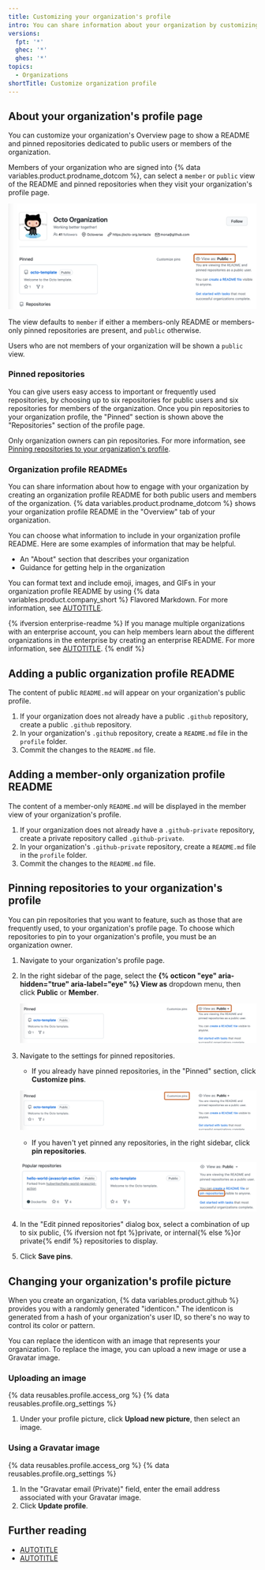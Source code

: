 ```yaml
---
title: Customizing your organization's profile
intro: You can share information about your organization by customizing your organization's profile.
versions:
  fpt: '*'
  ghec: '*'
  ghes: '*'
topics:
  - Organizations
shortTitle: Customize organization profile
---
```



## About your organization's profile page

You can customize your organization's Overview page to show a README and pinned repositories dedicated to public users or members of the organization.

Members of your organization who are signed into {% data variables.product.prodname_dotcom %}, can select a `member` or `public` view of the README and pinned repositories when they visit your organization's profile page.

![Screenshot of an organization's profile page. In the right sidebar, a dropdown menu, labeled "View as: Public", is outlined in dark orange.](/assets/images/help/organizations/profile-view-switcher-public.png)

The view defaults to `member` if either a members-only README or members-only pinned repositories are present, and `public` otherwise.

Users who are not members of your organization will be shown a `public` view.

### Pinned repositories

You can give users easy access to important or frequently used repositories, by choosing up to six repositories for public users and six repositories for members of the organization. Once you pin repositories to your organization profile, the "Pinned" section is shown above the "Repositories" section of the profile page.

Only organization owners can pin repositories. For more information, see [Pinning repositories to your organization's profile](#pinning-repositories-to-your-organizations-profile).

### Organization profile READMEs

You can share information about how to engage with your organization by creating an organization profile README for both public users and members of the organization. {% data variables.product.prodname_dotcom %} shows your organization profile README in the "Overview" tab of your organization.

You can choose what information to include in your organization profile README. Here are some examples of information that may be helpful.

* An "About" section that describes your organization
* Guidance for getting help in the organization

You can format text and include emoji, images, and GIFs in your organization profile README by using {% data variables.product.company_short %} Flavored Markdown. For more information, see [AUTOTITLE](/get-started/writing-on-github/getting-started-with-writing-and-formatting-on-github).

{% ifversion enterprise-readme %}
If you manage multiple organizations with an enterprise account, you can help members learn about the different organizations in the enterprise by creating an enterprise README. For more information, see [AUTOTITLE](/admin/managing-your-enterprise-account/creating-a-readme-for-an-enterprise).
{% endif %}

## Adding a public organization profile README

The content of public `README.md` will appear on your organization's public profile.

1. If your organization does not already have a public `.github` repository, create a public `.github` repository.
1. In your organization's `.github` repository, create a `README.md` file in the `profile` folder.
1. Commit the changes to the `README.md` file.

## Adding a member-only organization profile README

The content of a member-only `README.md` will be displayed in the member view of your organization's profile.

1. If your organization does not already have a `.github-private` repository, create a private repository called `.github-private`.
1. In your organization's `.github-private` repository, create a `README.md` file in the `profile` folder.
1. Commit the changes to the `README.md` file.

## Pinning repositories to your organization's profile

You can pin repositories that you want to feature, such as those that are frequently used, to your organization's profile page. To choose which repositories to pin to your organization's profile, you must be an organization owner.

1. Navigate to your organization's profile page.
1. In the right sidebar of the page, select the **{% octicon "eye" aria-hidden="true" aria-label="eye" %} View as** dropdown menu, then click **Public** or **Member**.

   ![Screenshot of an organization's profile page. In the left sidebar, a dropdown menu, labeled "View as: public" is outlined in dark orange.](/assets/images/help/organizations/org-profile-view.png)
1. Navigate to the settings for pinned repositories.

   * If you already have pinned repositories, in the "Pinned" section, click **Customize pins**.

   ![Screenshot of an organization's profile page. In the top-right corner of the "Pinned" section, "Customize pins" is outlined in dark orange.](/assets/images/help/organizations/customize-pins-link.png)

   * If you haven't yet pinned any repositories, in the right sidebar, click **pin repositories**.

   ![Screenshot of an organization's profile page. In the right sidebar, a link, labeled "pin repositories," is outlined in dark orange.](/assets/images/help/organizations/pin-repositories-org-link.png)

1. In the "Edit pinned repositories" dialog box, select a combination of up to six public, {% ifversion not fpt %}private, or internal{% else %}or private{% endif %} repositories to display.
1. Click **Save pins**.

## Changing your organization's profile picture

When you create an organization, {% data variables.product.github %} provides you with a randomly generated "identicon." The identicon is generated from a hash of your organization's user ID, so there's no way to control its color or pattern.

You can replace the identicon with an image that represents your organization. To replace the image, you can upload a new image or use a Gravatar image.

### Uploading an image

{% data reusables.profile.access_org %}
{% data reusables.profile.org_settings %}
1. Under your profile picture, click **Upload new picture**, then select an image.

### Using a Gravatar image

{% data reusables.profile.access_org %}
{% data reusables.profile.org_settings %}
1. In the "Gravatar email (Private)" field, enter the email address associated with your Gravatar image.
1. Click **Update profile**.

## Further reading

* [AUTOTITLE](/repositories/managing-your-repositorys-settings-and-features/customizing-your-repository/about-readmes)
* [AUTOTITLE](/account-and-profile/setting-up-and-managing-your-github-profile/customizing-your-profile/managing-your-profile-readme)

